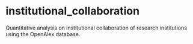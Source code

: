 # institutional_collaboration
Quantitative analysis on institutional collaboration of research institutions using the OpenAlex database.
